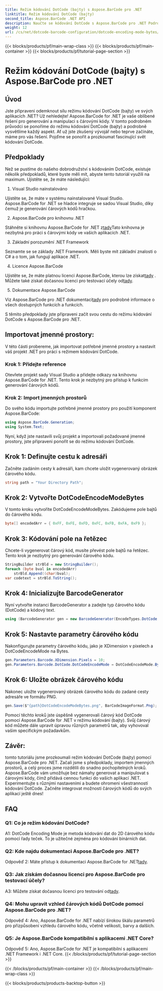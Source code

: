 ```yaml
---
title: Režim kódování DotCode (bajty) s Aspose.BarCode pro .NET
linktitle: Režim kódování DotCode (bajty)
second_title: Aspose.BarCode .NET API
description: Naučte se kódování DotCode s Aspose.BarCode pro .NET Podrobný průvodce generováním čárových kódů.
weight: 12
url: /cs/net/dotcode-barcode-configuration/dotcode-encoding-mode-bytes/
---
```


{{< blocks/products/pf/main-wrap-class >}}
{{< blocks/products/pf/main-container >}}
{{< blocks/products/pf/tutorial-page-section >}}

# Režim kódování DotCode (bajty) s Aspose.BarCode pro .NET

## Úvod

Jste připraveni odemknout sílu režimu kódování DotCode (bajty) ve svých aplikacích .NET? Už nehledejte! Aspose.BarCode for .NET je vaše oblíbené řešení pro generování a manipulaci s čárovými kódy. V tomto podrobném průvodci se ponoříme do režimu kódování DotCode (bajty) a podrobně vysvětlíme každý aspekt. Ať už jste zkušený vývojář nebo teprve začínáte, máme pro vás řešení. Pojďme se ponořit a prozkoumat fascinující svět kódování DotCode.

## Předpoklady

Než se pustíme do našeho dobrodružství s kódováním DotCode, existuje několik předpokladů, které byste měli mít, abyste tento tutoriál využili na maximum. Ujistěte se, že máte následující:

1. Visual Studio nainstalováno

Ujistěte se, že máte v systému nainstalované Visual Studio. Aspose.BarCode for .NET se hladce integruje se sadou Visual Studio, díky čemuž je generování čárových kódů hračkou.

2. Aspose.BarCode pro knihovnu .NET

 Stáhněte si knihovnu Aspose.BarCode for .NET z[tady](https://releases.aspose.com/barcode/net/)Tato knihovna je nezbytná pro práci s čárovými kódy ve vašich aplikacích .NET.

3. Základní porozumění .NET Framework

Seznamte se se základy .NET Framework. Měli byste mít základní znalosti o C# a o tom, jak fungují aplikace .NET.

4. Licence Aspose.BarCode

 Ujistěte se, že máte platnou licenci Aspose.BarCode, kterou lze získat[tady](https://purchase.aspose.com/buy) . Můžete také získat dočasnou licenci pro testovací účely od[tady](https://purchase.aspose.com/temporary-license/).

5. Dokumentace Aspose.BarCode

 Viz Aspose.BarCode pro .NET dokumentaci[tady](https://reference.aspose.com/barcode/net/) pro podrobné informace o všech dostupných funkcích a funkcích.

S těmito předpoklady jste připraveni začít svou cestu do režimu kódování DotCode s Aspose.BarCode pro .NET.

## Importovat jmenné prostory:

V této části probereme, jak importovat potřebné jmenné prostory a nastavit váš projekt .NET pro práci s režimem kódování DotCode. 

### Krok 1: Přidejte reference

Otevřete projekt sady Visual Studio a přidejte odkazy na knihovnu Aspose.BarCode for .NET. Tento krok je nezbytný pro přístup k funkcím generování čárových kódů.

### Krok 2: Import jmenných prostorů

Do svého kódu importujte potřebné jmenné prostory pro použití komponent Aspose.BarCode:

```csharp
using Aspose.BarCode.Generation;
using System.Text;
```

Nyní, když jste nastavili svůj projekt a importovali požadované jmenné prostory, jste připraveni ponořit se do režimu kódování DotCode.

## Krok 1: Definujte cestu k adresáři

Začněte zadáním cesty k adresáři, kam chcete uložit vygenerovaný obrázek čárového kódu.

```csharp
string path = "Your Directory Path";
```

## Krok 2: Vytvořte DotCodeEncodeModeBytes

V tomto kroku vytvoříte DotCodeEncodeModeBytes. Zakódujeme pole bajtů do čárového kódu.

```csharp
byte[] encodedArr = { 0xFF, 0xFE, 0xFD, 0xFC, 0xFB, 0xFA, 0xF9 };
```

## Krok 3: Kódování pole na řetězec

Chcete-li vygenerovat čárový kód, musíte převést pole bajtů na řetězec. Tento krok je nezbytný pro generování čárového kódu.

```csharp
StringBuilder strBld = new StringBuilder();
foreach (byte bval in encodedArr)
    strBld.Append((char)bval);
var codetext = strBld.ToString();
```

## Krok 4: Inicializujte BarcodeGenerator

Nyní vytvořte instanci BarcodeGenerator a zadejte typ čárového kódu (DotCode) a kódový text.

```csharp
using (BarcodeGenerator gen = new BarcodeGenerator(EncodeTypes.DotCode, codetext))
```

## Krok 5: Nastavte parametry čárového kódu

Nakonfigurujte parametry čárového kódu, jako je XDimension v pixelech a DotCodeEncodeMode na Bytes.

```csharp
gen.Parameters.Barcode.XDimension.Pixels = 10;
gen.Parameters.Barcode.DotCode.DotCodeEncodeMode = DotCodeEncodeMode.Bytes;
```

## Krok 6: Uložte obrázek čárového kódu

Nakonec uložte vygenerovaný obrázek čárového kódu do zadané cesty adresáře ve formátu PNG.

```csharp
gen.Save($"{path}DotCodeEncodeModeBytes.png", BarCodeImageFormat.Png);
```

Pomocí těchto kroků jste úspěšně vygenerovali čárový kód DotCode pomocí Aspose.BarCode for .NET v režimu kódování (bajty). Svůj čárový kód můžete dále upravit úpravou různých parametrů tak, aby vyhovoval vašim specifickým požadavkům.

## Závěr:

tomto tutoriálu jsme prozkoumali režim kódování DotCode (bajty) pomocí Aspose.BarCode pro .NET. Začali jsme s předpoklady, importem jmenných prostorů, a celý proces jsme rozdělili do snadno pochopitelných kroků. Aspose.BarCode vám umožňuje bez námahy generovat a manipulovat s čárovými kódy, čímž přidává cennou funkci do vašich aplikací .NET. Experimentujte s různými nastaveními a budete ohromeni všestranností kódování DotCode. Začněte integrovat možnosti čárových kódů do svých aplikací ještě dnes!

## FAQ

### Q1: Co je režim kódování DotCode?

A1: DotCode Encoding Mode je metoda kódování dat do 2D čárového kódu pomocí řady teček. To je užitečné zejména pro kódování binárních dat.

### Q2: Kde najdu dokumentaci Aspose.BarCode pro .NET?

 Odpověď 2: Máte přístup k dokumentaci Aspose.BarCode for .NET[tady](https://reference.aspose.com/barcode/net/).

### Q3: Jak získám dočasnou licenci pro Aspose.BarCode pro testovací účely?

 A3: Můžete získat dočasnou licenci pro testování od[tady](https://purchase.aspose.com/temporary-license/).

### Q4: Mohu upravit vzhled čárových kódů DotCode pomocí Aspose.BarCode pro .NET?

Odpověď 4: Ano, Aspose.BarCode for .NET nabízí širokou škálu parametrů pro přizpůsobení vzhledu čárového kódu, včetně velikosti, barvy a dalších.

### Q5: Je Aspose.BarCode kompatibilní s aplikacemi .NET Core?

Odpověď 5: Ano, Aspose.BarCode for .NET je kompatibilní s aplikacemi .NET Framework i .NET Core.
{{< /blocks/products/pf/tutorial-page-section >}}

{{< /blocks/products/pf/main-container >}}
{{< /blocks/products/pf/main-wrap-class >}}

{{< blocks/products/products-backtop-button >}}
